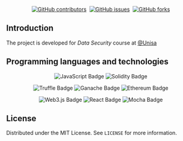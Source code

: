 <div align = "center">

[![GitHub contributors](https://img.shields.io/github/contributors/MCalenda/FundMeNow?style=for-the-badge)](https://GitHub.com/MCalenda/FundMeNow/graphs/contributors)&nbsp;
[![GitHub issues](https://img.shields.io/github/issues/MCalenda/FundMeNow?style=for-the-badge)](https://GitHub.com/MCalenda/FundMeNow/issues)&nbsp;
[![GitHub forks](https://img.shields.io/github/forks/MCalenda/FundMeNow?style=for-the-badge)](https://GitHub.com/MCalenda/FundMeNow/fork)

</div>

## Introduction

The project is developed for *Data Security* course at [@Unisa](https://unisa.it)

## Programming languages and technologies

<div align= "center">

![JavaScript Badge](https://img.shields.io/badge/JavaScript-F7DF1E?logo=javascript&logoColor=000&style=for-the-badge)
![Solidity Badge](https://img.shields.io/badge/Solidity-363636?logo=solidity&logoColor=fff&style=for-the-badge)

![Truffle Badge](https://img.shields.io/badge/-truffle%20suite-5A444B?style=for-the-badge)
![Ganache Badge](https://img.shields.io/badge/-ganache-E4A664?style=for-the-badge)
![Ethereum Badge](https://img.shields.io/badge/Ethereum-3C3C3D?logo=ethereum&logoColor=fff&style=for-the-badge)

![Web3.js Badge](https://img.shields.io/badge/Web3.js-F16822?logo=web3dotjs&logoColor=fff&style=for-the-badge)
![React Badge](https://img.shields.io/badge/React-61DAFB?logo=react&logoColor=000&style=for-the-badge)
![Mocha Badge](https://img.shields.io/badge/Mocha-8D6748?logo=mocha&logoColor=fff&style=for-the-badge)

</div>

## License

Distributed under the MIT License. See `LICENSE` for more information.
